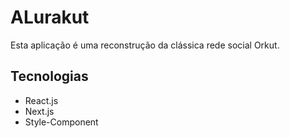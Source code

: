 # ALurakut

Esta aplicação é uma reconstrução da clássica rede social Orkut.

## Tecnologias

- React.js
- Next.js
- Style-Component

